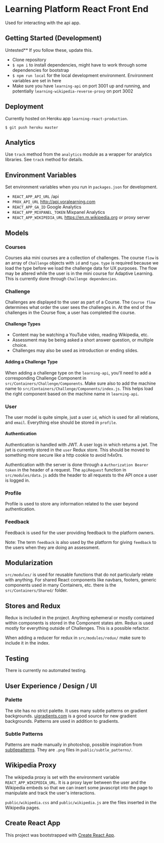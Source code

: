 # Learning Platform React Front End
Used for interacting with the api app.

## Getting Started (Development)
Untested** If you follow these, update this.

* Clone repository
* `$ npm i` to install dependencies, might have to work through some dependencies for bootstrap
* `$ npm run local` for the local development environment. Environment variables are set in here
* Make sure you have `learning-api` on port 3001 up and running, and potentially `learning-wikipedia-reverse-proxy` on port 3002


## Deployment
Currently hosted on Heroku app `learning-react-production`.

`$ git push heroku master`

## Analytics
Use `track` method from the `analytics` module as a wrapper for analytics libraries. See `track` method for details.

## Environment Variables
Set environment variables when you run in `packages.json` for development.

* `REACT_APP_API_URL` /api
* `PROX_API_URL` http://api.voralearning.com
* `REACT_APP_GA_ID` Google Analytics
* `REACT_APP_MIXPANEL_TOKEN` Mixpanel Analytics
* `REACT_APP_WIKIPEDIA_URL` https://en.m.wikipedia.org or proxy server

## Models

### Courses
Courses aka mini courses are a collection of challenges.
The course `flow` is an array of `Challenge` objects with `id` and `type`. `type` is required because we load the type before we load the challenge data for UX purposes. The flow may be altered while the user is in the mini course for Adaptive Learning. This is currently done through `Challenge dependencies`.

### Challenge
Challenges are displayed to the user as part of a Course.
The `Course flow` determines what order the user sees the challenges in. At the end of the challenges in the Course flow, a user has completed the course.

#### Challenge Types
* Content may be watching a YouTube video, reading Wikipedia, etc.
* Assessment may be being asked a short answer question, or multiple choice.
* Challenges may also be used as introduction or ending slides.

#### Adding a Challenge Type
When adding a challenge type on the `learning-api`, you'll need to add a corresponding Challenge Component in `src/Containers/Challenge/Components`. Make sure also to add the machine name to `src/Containers/Challenge/Components/index.js`. This helps load the right component based on the machine name in `learning-api`.

### User
The user model is quite simple, just a user `id`, which is used for all relations, and `email`. Everything else should be stored in `profile`.

#### Authentication
Authentication is handled with JWT. A user logs in which returns a jwt. The jwt is currently stored in the `user` Redux store. This should be moved to something more secure like a http cookie to avoid h4x0rs.

Authentication with the server is done through a `Authorization Bearer token` in the header of a request. The `apiRequest` function in `src/modules/data.js` adds the header to all requests to the API once a user is logged in.

### Profile
Profile is used to store any information related to the user beyond authentication.

### Feedback
Feedback is used for the user providing feedback to the platform owners.

Note: The term `feedback` is also used by the platform for giving `feedback` to the users when they are doing an assessment.

## Modularization
`src/modules/` is used for reusable functions that do not particularly relate with anything. For shared React components like navbars, footers, generic components used in many Containers, etc. there is the `src/Containers/Shared/` folder.

## Stores and Redux
Redux is included in the project. Anything ephemeral or mostly contained within components is stored in the Component states atm. Redux is used mostly for everything outside of Challenges. This is a possible refactor.

When adding a reducer for redux in `src/modules/redux/` make sure to include it in the index.

## Testing
There is currently no automated testing.

## User Experience / Design / UI

### Palette
The site has no strict palette. It uses many subtle patterns on gradient backgrounds. [uigradients.com](uigradients.com) is a good source for new gradient backgrounds. Patterns are used in addition to gradients.

### Subtle Patterns
Patterns are made manually in photoshop, possible inspiration from [subtlepatterns](https://www.toptal.com/designers/subtlepatterns/). They are `.png` files in `public/subtle_patterns/`.

## Wikipedia Proxy
The wikipedia proxy is set with the environment variable `REACT_APP_WIKIPEDIA_URL`. It is a proxy layer between the user and the Wikipedia embeds so that we can insert some javascript into the page to manipulate and track the user's interactions.

`public/wikipedia.css` and `public/wikipedia.js` are the files inserted in the Wikipedia pages.

## Create React App
This project was bootstrapped with [Create React App](https://github.com/facebookincubator/create-react-app).
